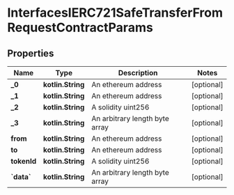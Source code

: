
# InterfacesIERC721SafeTransferFromRequestContractParams

## Properties
Name | Type | Description | Notes
------------ | ------------- | ------------- | -------------
**_0** | **kotlin.String** | An ethereum address |  [optional]
**_1** | **kotlin.String** | An ethereum address |  [optional]
**_2** | **kotlin.String** | A solidity uint256 |  [optional]
**_3** | **kotlin.String** | An arbitrary length byte array |  [optional]
**from** | **kotlin.String** | An ethereum address |  [optional]
**to** | **kotlin.String** | An ethereum address |  [optional]
**tokenId** | **kotlin.String** | A solidity uint256 |  [optional]
**&#x60;data&#x60;** | **kotlin.String** | An arbitrary length byte array |  [optional]



